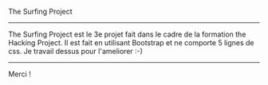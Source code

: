 The Surfing Project
***
The Surfing Project est le 3e projet fait dans le cadre de la formation the Hacking Project.
Il est fait en utilisant Bootstrap et ne comporte 5 lignes de css.
Je travail dessus pour l'ameliorer :-)
***
Merci !
